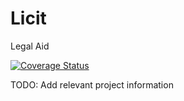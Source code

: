 # Licit
Legal Aid 

[![Coverage Status](https://coveralls.io/repos/github/bolorundurowb/Licit/badge.svg?branch=master)](https://coveralls.io/github/bolorundurowb/Licit?branch=master)

TODO: Add relevant project information
